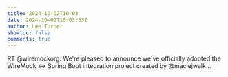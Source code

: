 ```yaml
---
title: 2024-10-02T10-03
date: 2024-10-02T10:03:53Z
author: Lee Turner
showtoc: false
comments: true
---
```


RT @wiremockorg: We're pleased to announce we've officially adopted the WireMock &lt;-&gt; Spring Boot integration project created by @maciejwalk…

